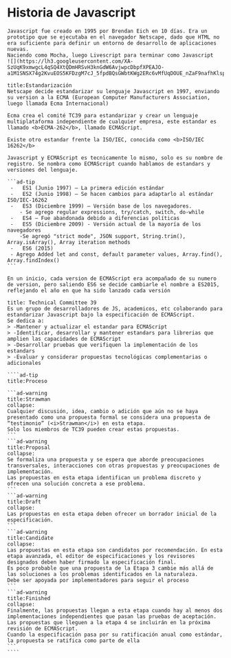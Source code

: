 <i class="time"></i>
<div class="head"><h1>Historia de Javascript</h1></div>

````ad-abstract
Javascript fue creado en 1995 por Brendan Eich en 10 días. Era un prototipo que se ejecutaba en el navegador Netscape, dado que HTML no era suficiente para definir un entorno de desarrollo de aplicaciones nuevas. 
Naciendo como Mocha, luego Livescript para terminar como Javascript
![](https://lh3.googleusercontent.com/XA-SzUqK9xmwgcL4qSQ4XtQDmHRSvH3knGdW6AvjwpcDbpfXPEAJO-a1M1SNSX74g2KvuEOS5KFDzgM7cJ_5fpdBQsGWbtKWg2ERc6vMfUqDOUE_nZaF9nafhKlspJy4zHvigfmfKcLPaTAprrrv_i7THQ5Ca7LKesk_F5M0vTIqfznrM7A61sDSUjigqQ)
````

````ad-info
title:Estandarización
Netscape decide estandarizar su lenguaje Javascript en 1997, enviando su version a la ECMA (European Computer Manufacturers Association, luego llamada Ecma Internacional)

Ecma crea el comité TC39 para estandarizar y crear un lenguaje multiplataforma independiente de cualquier empresa, este estandar es llamado <b>ECMA-262</b>, llamado ECMAScript. 
 
Existe otro estandar frente la ISO/IEC, conocida como <b>ISO/IEC 16262</b>

Javascript y ECMAScript es tecnicamente lo mismo, solo es su nombre de registro. Se nombra como ECMAScript cuando hablamos de estandars y versiones del lenguaje. 

```ad-tip
 -   ES1 (Junio 1997) — La primera edición estándar
 -   ES2 (Junio 1998) — Se hacen cambios para adaptarlo al estándar ISO/IEC-16262
 -   ES3 (Diciembre 1999) — Versión base de los navegadores.
 	- Se agrego regular expressions, try/catch, switch, do-while
 -   ES4 — Fue abandonada debido a diferencias políticas
 -   ES5 (Diciembre 2009) - Versión actual de la mayoría de los navegadores
 	-Se agregó "strict mode", JSON support, String.trim(), Array.isArray(), Array iteration methods
 -   ES6 (2015)
 - Agrego Added let and const, default parameter values, Array.find(), Array.findIndex()
```

En un inicio, cada version de ECMAScript era acompañado de su numero de version, pero saliendo ES6 se decide cambiarle el nombre a ES2015, reflejando el año en que ha sido lanzado cada versión 
````

`````ad-info
title: Technical Committee 39
Es un grupo de desarrolladores de JS, academicos, etc colaborando para estandarizar Javascript bajo la especificación de ECMAScript.
Se dedica a:
> -Mantener y actualizar el estandar para ECMAScript
> -Identificar, desarrollar y mantener estandars para librerias que amplien las capacidades de ECMAScript
> -Desarrollar pruebas que verifiquen la implementación de los estandars
> -Evaluar y considerar propuestas tecnológicas complementarias o adicionales

````ad-tip
title:Proceso

```ad-warning
title:Strawman
collapse:
Cualquier discusión, idea, cambio o adición que aún no se haya presentado como una propuesta formal se considera una propuesta de “testimonio” (<i>Strawman</i>) en esta etapa. 
Solo los miembros de TC39 pueden crear estas propuestas.
```
```ad-warning
title:Proposal
collapse:
Se formaliza una propuesta y se espera que aborde preocupaciones transversales, interacciones con otras propuestas y preocupaciones de implementación. 
Las propuestas en esta etapa identifican un problema discreto y ofrecen una solución concreta a ese problema.
```
```ad-warning
title:Draft
collapse:
Las propuestas en esta etapa deben ofrecer un borrador inicial de la especificación.
```
```ad-warning
title:Candidate
collapse:
Las propuestas en esta etapa son candidatos por recomendación. En esta etapa avanzada, el editor de especificaciones y los revisores designados deben haber firmado la especificación final. 
Es poco probable que una propuesta de la Etapa 3 cambie más allá de las soluciones a los problemas identificados en la naturaleza.
Debe ser apoyada por implementadores para seguir el proceso
```
```ad-warning
title:Finished
collapse:
Finalmente, las propuestas llegan a esta etapa cuando hay al menos dos implementaciones independientes que pasan las pruebas de aceptación.
Las propuestas que lleguen a la etapa 4 se incluirán en la próxima revisión de ECMAScript. 
Cuando la especificación pasa por su ratificación anual como estándar, la propuesta se ratifica como parte de ella
```
````

`````
